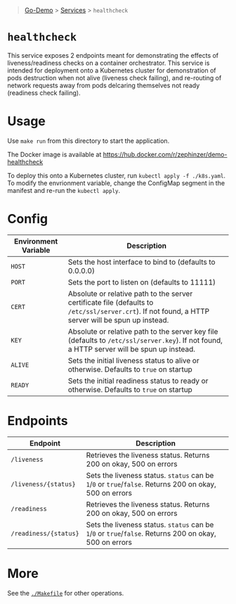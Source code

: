 > [Go-Demo](../../) > [Services](../) > `healthcheck`

# `healthcheck`

This service exposes 2 endpoints meant for demonstrating the effects of liveness/readiness checks on a container orchestrator. This service is intended for deployment onto a Kubernetes cluster for demonstration of pods destruction when not alive (liveness check failing), and re-routing of network requests away from pods delcaring themselves not ready (readiness check failing).

# Usage

Use `make run` from this directory to start the application.

The Docker image is available at https://hub.docker.com/r/zephinzer/demo-healthcheck

To deploy this onto a Kubernetes cluster, run `kubectl apply -f ./k8s.yaml`. To modify the envrionment variable, change the ConfigMap segment in the manifest and re-run the `kubectl apply`.

# Config

| Environment Variable | Description |
| --- | --- |
| `HOST` | Sets the host interface to bind to (defaults to 0.0.0.0) |
| `PORT` | Sets the port to listen on (defaults to 11111) |
| `CERT` | Absolute or relative path to the server certificate file (defaults to `/etc/ssl/server.crt`). If not found, a HTTP server will be spun up instead. |
| `KEY` | Absolute or relative path to the server key file (defaults to `/etc/ssl/server.key`). If not found, a HTTP server will be spun up instead. |
| `ALIVE` | Sets the initial liveness status to alive or otherwise. Defaults to `true` on startup |
| `READY` | Sets the initial readiness status to ready or otherwise. Defaults to `true` on startup |

# Endpoints

| Endpoint | Description |
| --- | --- |
| `/liveness` | Retrieves the liveness status. Returns 200 on okay, 500 on errors |
| `/liveness/{status}` | Sets the liveness status. `status` can be `1`/`0` or `true`/`false`. Returns 200 on okay, 500 on errors |
| `/readiness` | Retrieves the liveness status. Returns 200 on okay, 500 on errors |
| `/readiness/{status}` | Sets the liveness status. `status` can be `1`/`0` or `true`/`false`. Returns 200 on okay, 500 on errors |

# More

See the [`./Makefile`](./Makefile) for other operations.
